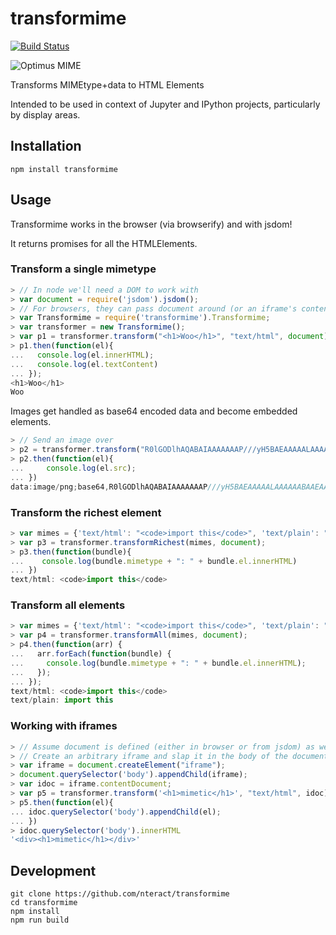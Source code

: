 # transformime

[![Build Status](https://travis-ci.org/nteract/transformime.svg)](https://travis-ci.org/nteract/transformime)

![Optimus MIME](https://cloud.githubusercontent.com/assets/6437976/8895696/db154a04-3397-11e5-91ca-296b957658a6.png)

Transforms MIMEtype+data to HTML Elements

Intended to be used in context of Jupyter and IPython projects, particularly by display areas.

## Installation

```
npm install transformime
```

## Usage

Transformime works in the browser (via browserify) and with jsdom!

It returns promises for all the HTMLElements.

### Transform a single mimetype

```javascript
> // In node we'll need a DOM to work with
> var document = require('jsdom').jsdom();
> // For browsers, they can pass document around (or an iframe's contentDocument)
> var Transformime = require('transformime').Transformime;
> var transformer = new Transformime();
> var p1 = transformer.transform("<h1>Woo</h1>", "text/html", document);
> p1.then(function(el){
...   console.log(el.innerHTML);
...   console.log(el.textContent)
... });
<h1>Woo</h1>
Woo
```

Images get handled as base64 encoded data and become embedded elements.

```javascript
> // Send an image over
> p2 = transformer.transform("R0lGODlhAQABAIAAAAAAAP///yH5BAEAAAAALAAAAAABAAEAAAIBRAA7", "image/png", document)
> p2.then(function(el){
...     console.log(el.src);
... })
data:image/png;base64,R0lGODlhAQABAIAAAAAAAP///yH5BAEAAAAALAAAAAABAAEAAAIBRAA7
```

### Transform the richest element
```javascript
> var mimes = {'text/html': "<code>import this</code>", 'text/plain': "import this"}
> var p3 = transformer.transformRichest(mimes, document);
> p3.then(function(bundle){
...    console.log(bundle.mimetype + ": " + bundle.el.innerHTML)
... })
text/html: <code>import this</code>
```

### Transform all elements
```javascript
> var mimes = {'text/html': "<code>import this</code>", 'text/plain': "import this"}
> var p4 = transformer.transformAll(mimes, document);
> p4.then(function(arr) {
...   arr.forEach(function(bundle) {
...     console.log(bundle.mimetype + ": " + bundle.el.innerHTML);
...   });
... });
text/html: <code>import this</code>
text/plain: import this
```

### Working with iframes

```javascript
> // Assume document is defined (either in browser or from jsdom) as well as transformer
> // Create an arbitrary iframe and slap it in the body of the document
> var iframe = document.createElement("iframe");
> document.querySelector('body').appendChild(iframe);
> var idoc = iframe.contentDocument;
> var p5 = transformer.transform('<h1>mimetic</h1>', "text/html", idoc);
> p5.then(function(el){
... idoc.querySelector('body').appendChild(el);
... })
> idoc.querySelector('body').innerHTML
'<div><h1>mimetic</h1></div>'
```

## Development

```
git clone https://github.com/nteract/transformime
cd transformime
npm install
npm run build
```
